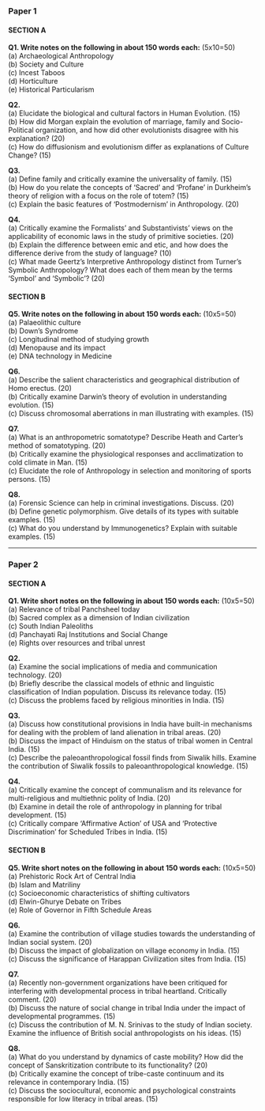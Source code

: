 ### Paper 1

#### SECTION A

**Q1. Write notes on the following in about 150 words each:** (5x10=50)  
(a) Archaeological Anthropology  
(b) Society and Culture  
(c) Incest Taboos  
(d) Horticulture  
(e) Historical Particularism

**Q2.**  
(a) Elucidate the biological and cultural factors in Human Evolution. (15)  
(b) How did Morgan explain the evolution of marriage, family and Socio-Political organization, and how did other evolutionists disagree with his explanation? (20)  
(c) How do diffusionism and evolutionism differ as explanations of Culture Change? (15)

**Q3.**  
(a) Define family and critically examine the universality of family. (15)  
(b) How do you relate the concepts of ‘Sacred’ and ‘Profane’ in Durkheim’s theory of religion with a focus on the role of totem? (15)  
(c) Explain the basic features of ‘Postmodernism’ in Anthropology. (20)

**Q4.**  
(a) Critically examine the Formalists’ and Substantivists’ views on the applicability of economic laws in the study of primitive societies. (20)  
(b) Explain the difference between emic and etic, and how does the difference derive from the study of language? (10)  
(c) What made Geertz’s Interpretive Anthropology distinct from Turner’s Symbolic Anthropology? What does each of them mean by the terms ‘Symbol’ and ‘Symbolic’? (20)

#### SECTION B

**Q5. Write notes on the following in about 150 words each:** (10x5=50)  
(a) Palaeolithic culture  
(b) Down’s Syndrome  
(c) Longitudinal method of studying growth  
(d) Menopause and its impact  
(e) DNA technology in Medicine

**Q6.**  
(a) Describe the salient characteristics and geographical distribution of Homo erectus. (20)  
(b) Critically examine Darwin’s theory of evolution in understanding evolution. (15)  
(c) Discuss chromosomal aberrations in man illustrating with examples. (15)

**Q7.**  
(a) What is an anthropometric somatotype? Describe Heath and Carter’s method of somatotyping. (20)  
(b) Critically examine the physiological responses and acclimatization to cold climate in Man. (15)  
(c) Elucidate the role of Anthropology in selection and monitoring of sports persons. (15)

**Q8.**  
(a) Forensic Science can help in criminal investigations. Discuss. (20)  
(b) Define genetic polymorphism. Give details of its types with suitable examples. (15)  
(c) What do you understand by Immunogenetics? Explain with suitable examples. (15)

---

### Paper 2

#### SECTION A

**Q1. Write short notes on the following in about 150 words each:** (10x5=50)  
(a) Relevance of tribal Panchsheel today  
(b) Sacred complex as a dimension of Indian civilization  
(c) South Indian Paleoliths  
(d) Panchayati Raj Institutions and Social Change  
(e) Rights over resources and tribal unrest

**Q2.**  
(a) Examine the social implications of media and communication technology. (20)  
(b) Briefly describe the classical models of ethnic and linguistic classification of Indian population. Discuss its relevance today. (15)  
(c) Discuss the problems faced by religious minorities in India. (15)

**Q3.**  
(a) Discuss how constitutional provisions in India have built-in mechanisms for dealing with the problem of land alienation in tribal areas. (20)  
(b) Discuss the impact of Hinduism on the status of tribal women in Central India. (15)  
(c) Describe the paleoanthropological fossil finds from Siwalik hills. Examine the contribution of Siwalik fossils to paleoanthropological knowledge. (15)

**Q4.**  
(a) Critically examine the concept of communalism and its relevance for multi-religious and multiethnic polity of India. (20)  
(b) Examine in detail the role of anthropology in planning for tribal development. (15)  
(c) Critically compare ‘Affirmative Action’ of USA and ‘Protective Discrimination’ for Scheduled Tribes in India. (15)

#### SECTION B

**Q5. Write short notes on the following in about 150 words each:** (10x5=50)  
(a) Prehistoric Rock Art of Central India  
(b) Islam and Matriliny  
(c) Socioeconomic characteristics of shifting cultivators  
(d) Elwin-Ghurye Debate on Tribes  
(e) Role of Governor in Fifth Schedule Areas

**Q6.**  
(a) Examine the contribution of village studies towards the understanding of Indian social system. (20)  
(b) Discuss the impact of globalization on village economy in India. (15)  
(c) Discuss the significance of Harappan Civilization sites from India. (15)

**Q7.**  
(a) Recently non-government organizations have been critiqued for interfering with developmental process in tribal heartland. Critically comment. (20)  
(b) Discuss the nature of social change in tribal India under the impact of developmental programmes. (15)  
(c) Discuss the contribution of M. N. Srinivas to the study of Indian society. Examine the influence of British social anthropologists on his ideas. (15)

**Q8.**  
(a) What do you understand by dynamics of caste mobility? How did the concept of Sanskritization contribute to its functionality? (20)  
(b) Critically examine the concept of tribe-caste continuum and its relevance in contemporary India. (15)  
(c) Discuss the sociocultural, economic and psychological constraints responsible for low literacy in tribal areas. (15)